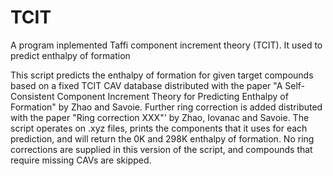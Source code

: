 # TCIT
A program inplemented Taffi component increment theory (TCIT). It used to predict enthalpy of formation

This script predicts the enthalpy of formation for given target compounds based on a fixed TCIT CAV database distributed with the paper "A Self-Consistent Component Increment Theory for Predicting Enthalpy of Formation" by Zhao and Savoie. Further ring correction is added distributed with the paper "Ring correction XXX"' by Zhao, Iovanac and Savoie. The script operates on .xyz files, prints the components that it uses for each prediction, and will return the 0K and 298K enthalpy of formation. No ring corrections are supplied in this version of the script, and compounds that require missing CAVs are skipped.

